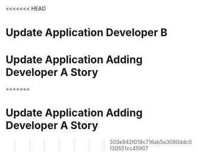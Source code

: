 <<<<<<< HEAD
# Update Application Developer  B 
# Update Application Adding Developer A Story 
=======
#   Update Application  Adding Developer A Story
>>>>>>> 303e942f019c716ab5a3080ddc0130551cc45907

